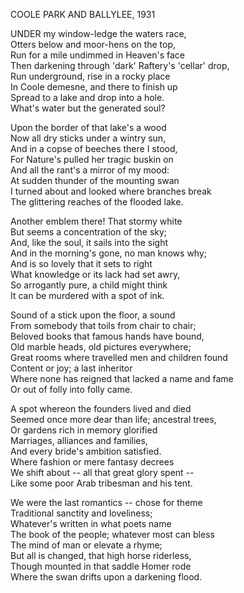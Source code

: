 COOLE PARK AND BALLYLEE, 1931  
  
UNDER my window-ledge the waters race,  
Otters below and moor-hens on the top,  
Run for a mile undimmed in Heaven's face  
Then darkening through 'dark' Raftery's 'cellar' drop,  
Run underground, rise in a rocky place  
In Coole demesne, and there to finish up  
Spread to a lake and drop into a hole.  
What's water but the generated soul?  
  
Upon the border of that lake's a wood  
Now all dry sticks under a wintry sun,  
And in a copse of beeches there I stood,  
For Nature's pulled her tragic buskin on  
And all the rant's a mirror of my mood:  
At sudden thunder of the mounting swan  
I turned about and looked where branches break  
The glittering reaches of the flooded lake.  
  
Another emblem there! That stormy white  
But seems a concentration of the sky;  
And, like the soul, it sails into the sight  
And in the morning's gone, no man knows why;  
And is so lovely that it sets to right  
What knowledge or its lack had set awry,  
So arrogantly pure, a child might think  
It can be murdered with a spot of ink.  
  
Sound of a stick upon the floor, a sound  
From somebody that toils from chair to chair;  
Beloved books that famous hands have bound,  
Old marble heads, old pictures everywhere;  
Great rooms where travelled men and children found  
Content or joy; a last inheritor  
Where none has reigned that lacked a name and fame  
Or out of folly into folly came.  
  
A spot whereon the founders lived and died  
Seemed once more dear than life; ancestral trees,  
Or gardens rich in memory glorified  
Marriages, alliances and families,  
And every bride's ambition satisfied.  
Where fashion or mere fantasy decrees  
We shift about -- all that great glory spent --  
Like some poor Arab tribesman and his tent.  
  
We were the last romantics -- chose for theme  
Traditional sanctity and loveliness;  
Whatever's written in what poets name  
The book of the people; whatever most can bless  
The mind of man or elevate a rhyme;  
But all is changed, that high horse riderless,  
Though mounted in that saddle Homer rode  
Where the swan drifts upon a darkening flood.  
